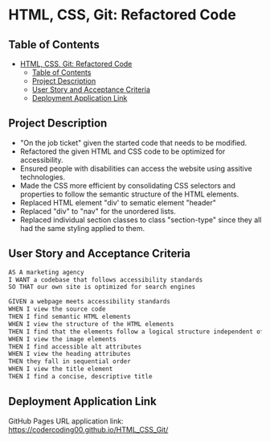 # HTML, CSS, Git: Refactored Code 

## Table of Contents
- [HTML, CSS, Git: Refactored Code](#html-css-git-refactored-code)
	- [Table of Contents](#table-of-contents)
	- [Project Description](#project-description)
	- [User Story and Acceptance Criteria](#user-story-and-acceptance-criteria)
	- [Deployment Application Link](#deployment-application-link)

## Project Description

- "On the job ticket" given the started code that needs to be modified. 
- Refactored the given HTML and CSS code to be optimized for accessibility. 
- Ensured people with disabilities can access the website using assitive technologies. 
- Made the CSS more efficient by consolidating CSS selectors and properties to follow the semantic structure of the HTML elements. 
- Replaced HTML element "div' to sematic element "header"
- Replaced "div" to "nav" for the unordered lists.
- Replaced individual section classes to class "section-type" since they all had the same styling applied to them.

## User Story and Acceptance Criteria

```md
AS A marketing agency
I WANT a codebase that follows accessibility standards
SO THAT our own site is optimized for search engines

GIVEN a webpage meets accessibility standards
WHEN I view the source code
THEN I find semantic HTML elements
WHEN I view the structure of the HTML elements
THEN I find that the elements follow a logical structure independent of styling and positioning
WHEN I view the image elements
THEN I find accessible alt attributes
WHEN I view the heading attributes
THEN they fall in sequential order
WHEN I view the title element
THEN I find a concise, descriptive title
```

## Deployment Application Link 
GitHub Pages URL application link: 
https://codercoding00.github.io/HTML_CSS_Git/



